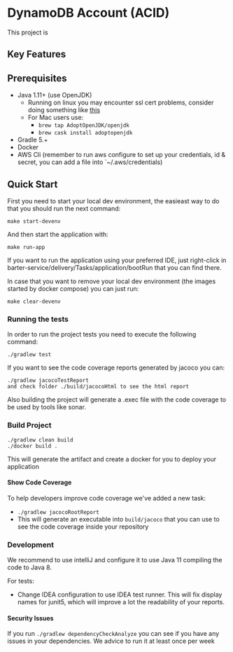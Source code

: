 # DynamoDB Account (ACID)

This project is 

## Key Features



## Prerequisites

- Java 1.11+ (use OpenJDK)
  * Running on linux you may encounter ssl cert problems, consider doing something like [this](https://github.com/travis-ci/travis-ci/issues/9368#issuecomment-395354755)
  * For Mac users use:
    - `brew tap AdoptOpenJDK/openjdk`
    - `brew cask install adoptopenjdk`
- Gradle 5.+
- Docker 
- AWS Cli (remember to run aws configure to set up your credentials, id & secret, you can add a file into `~/.aws/credentials)

## Quick Start

First you need to start your local dev environment, the easieast way to do that you should run the next command:

```
make start-devenv
```

And then start the application with:
```
make run-app
```

If you want to run the application using your preferred IDE, just
right-click in barter-service/delivery/Tasks/application/bootRun 
that you can find there.

In case that you want to remove your local dev environment (the images started by docker compose) you can just run:

```
make clear-devenv
```

### Running the tests

In order to run the project tests you need to execute the following command:

```
./gradlew test
```

If you want to see the code coverage reports generated by jacoco you can:
```
./gradlew jacocoTestReport
and check folder ./build/jacocoHtml to see the html report
```
Also building the project will generate a .exec file with the code coverage to be used by tools like sonar.

### Build Project

```
./gradlew clean build
./docker build .
```

This will generate the artifact and create a docker for you to deploy your application

#### Show Code Coverage

To help developers improve code coverage we've added a new task:
- ```./gradlew jacocoRootReport```
- This will generate an executable into `build/jacoco` that you can use to see the code coverage inside your repository

### Development

We recommend to use intelliJ and configure it to use Java 11 compiling the code to Java 8.

For tests:
- Change IDEA configuration to use IDEA test runner. This will fix display names for junit5, which will improve a lot the readability of your reports.

#### Security Issues

If you run `./gradlew dependencyCheckAnalyze` you can see if you have any issues in your dependencies. We advice to run it at least once per week


